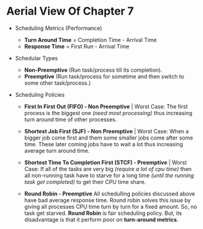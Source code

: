 # Aerial View Of Chapter 7

* Scheduling Metrics (Performance)
  * **Turn Around Time** = Completion Time - Arrival Time
  * **Response Time** = First Run - Arrival Time

* Schedular Types
  * **Non-Preemptive** (Run task/process till its completion).
  * **Preemptive** (Run task/process for sometime and then switch to some other task/process.)

* Scheduling Policies
  * **First In First Out (FIFO) - Non Preemptive** | Worst Case: The first process is the biggest one *(need most processing)* thus increasing turn around time of other processes.

  * **Shortest Job First (SJF) - Non Preemptive** | Worst Case: When a bigger job come first and them some smaller jobs come after some time. These later coming jobs have to wait a lot thus increasing average turn around time.

  * **Shortest Time To Completion First (STCF) - Preemptive** | Worst Case: If all of the tasks are very big *(require a lot of cpu time)* then all non-running task have to starve for a long time *(until the running task get completed)* to get their CPU time share.

  * **Round Robin - Preemptive** All schedulling policies discussed above have bad average response time. Round robin solves this issue by giving all processes CPU time turn by turn for a fixed amount. So, no task get starved. **Round Robin** is fair scheduling policy. But, its disadvantage is that it perform poor on **turn-around metrics**.